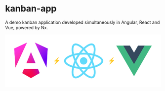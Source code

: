 # kanban-app

A demo kanban application developed simultaneously in Angular, React and Vue, powered by Nx.

![Logos](res/logos.png)
